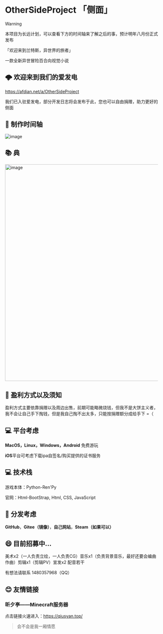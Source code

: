 # OtherSideProject 「侧面」

>[!WARNING]  
> 本项目为长远计划，可以查看下方的时间轴来了解之后的事，预计明年八月份正式发布

「欢迎来到兰特斯，异世界的旅者」

一款全新异世冒险百合向视觉小说

## 🌩 欢迎来到我们的爱发电

https://afdian.net/a/OtherSideProject

我们已入驻爱发电，部分开发日志将会发布于此，您也可以自由捐赠，助力更好的侧面

## 📅 制作时间轴
![image](https://github.com/user-attachments/assets/e09b4c9f-0505-47f4-9216-c9dd0e52830b)


## 📚 典

<img width="713" alt="image" src="https://github.com/MewBaka/OtherSideProject/assets/131328257/ddb8d477-3ae0-4a29-85ee-52ba2e5626fc">

## 🤔 盈利方式以及须知

盈利方式主要依靠捐赠以及周边出售，前期可能略微烧钱，但我不是大饼主义者，我不会让自己手下掏钱，但是我自己掏不出太多，只能按捐赠额分成给手下 =（

## 💻 平台考虑

**MacOS，Linux，Windows，Android** 免费游玩

**iOS**平台可考虑下载ipa自签名/购买提供的证书服务

## 💻 技术栈

游戏本体：Python-Ren'Py

官网：Html-BootStrap, Html, CSS, JavaScript
     
## 🤔 分发考虑

**GitHub**，**Gitee（镜像）**，**自己网站**，**Steam（如果可以）**

## 😄 目前招募中...

美术x2（一人负责立绘，一人负责CG）音乐x1（负责背景音乐，最好还要会编曲作曲）剪辑x1（剪辑PV）宣发x2 配音若干

有想法请联系 1480357968（QQ）

## 😊 友情链接

### 昕夕亭——Minecraft服务器

点击链接火速进入：https://qiusyan.top/

> 会不会是我一厢情愿
